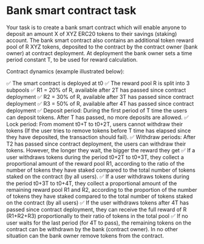 # Bank smart contract task

Your task is to create a bank smart contract which will enable anyone to deposit an amount X of XYZ
ERC20 tokens to their savings (staking) account. The bank smart contract also contains an additional
token reward pool of R XYZ tokens, deposited to the contract by the contract owner (bank owner) at
contract deployment. At deployment the bank owner sets a time period constant T, to be used for reward
calculation.

Contract dynamics (example illustrated below):

✅ The smart contract is deployed at t0
✅ The reward pool R is split into 3 subpools
✅ R1 = 20% of R, available after 2T has passed since contract deployment
✅ R2 = 30% of R, available after 3T has passed since contract deployment
✅ R3 = 50% of R, available after 4T has passed since contract deployment
✅ Deposit period: During the first period of T time the users can deposit tokens. After T has
passed, no more deposits are allowed.
✅ Lock period: From moment t0+T to t0+2T, users cannot withdraw their tokens (If the user tries to
remove tokens before T time has elapsed since they have deposited, the transaction should
fail).
✅ Withdraw periods: After T2 has passed since contract deployment, the users can withdraw their
tokens. However, the longer they wait, the bigger the reward they get
✅ If a user withdraws tokens during the period t0+2T to t0+3T, they collect a proportional
amount of the reward pool R1, according to the ratio of the number of tokens they have
staked compared to the total number of tokens staked on the contract (by all users).
✅ If a user withdraws tokens during the period t0+3T to t0+4T, they collect a proportional
amount of the remaining reward pool R1 and R2, according to the proportion of the
number of tokens they have staked compared to the total number of tokens staked on
the contract (by all users)
✅ If the user withdraws tokens after 4T has passed since contract deployment, they can
receive the full reward of R (R1+R2+R3) proportionally to their ratio of tokens in the
total pool
✅ If no user waits for the last period (for 4T to pass), the remaining tokens on the
contract can be withdrawn by the bank (contract owner). In no other situation can the
bank owner remove tokens from the contract.
